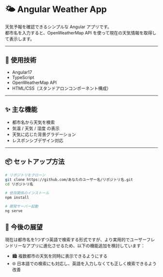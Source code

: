 # 🌤️ Angular Weather App

天気予報を確認できるシンプルな Angular アプリです。  
都市名を入力すると、OpenWeatherMap API を使って現在の天気情報を取得して表示します。

---

## 🧰 使用技術

- Angular17
- TypeScript
- OpenWeatherMap API
- HTML/CSS（スタンドアロンコンポーネント構成）

---

## ✨ 主な機能

- 都市名から天気を検索
- 気温 / 天気 / 湿度 の表示
- 天気に応じた背景グラデーション
- レスポンシブデザイン対応

---

## 📦 セットアップ方法

```bash
# リポジトリをクローン
git clone https://github.com/あなたのユーザー名/リポジトリ名.git
cd リポジトリ名

# 依存関係のインストール
npm install

# 開発サーバー起動
ng serve

```

## 🔭 今後の展望

現在は都市名を1つずつ英語で検索する形式ですが、より実用的でユーザーフレンドリーなアプリに進化させるため、以下の機能追加を検討しています：

- 🏙️ 複数都市の天気を同時に表示できるようにする
- 🌐 日本語での検索にも対応し、英語を入力しなくても正しく検索できるよう改善




